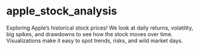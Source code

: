# apple_stock_analysis
Exploring Apple’s historical stock prices! We look at daily returns, volatility, big spikes, and drawdowns to see how the stock moves over time. Visualizations make it easy to spot trends, risks, and wild market days.
